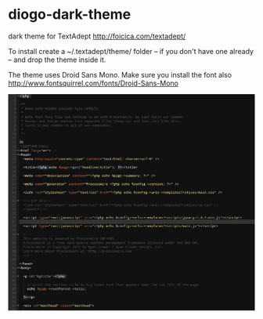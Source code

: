 diogo-dark-theme
================

dark theme for TextAdept http://foicica.com/textadept/

To install create a ~/.textadept/theme/ folder – if you don't have one already – and drop the theme inside it.

The theme uses Droid Sans Mono. Make sure you install the font also http://www.fontsquirrel.com/fonts/Droid-Sans-Mono

![Screenshot](screenshot.png)


